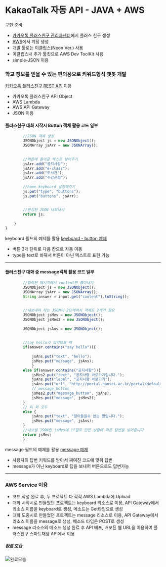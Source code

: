 # KakaoTalk 자동 API - JAVA + AWS

구현 준비:

 * [카카오톡 플러스친구 관리자센터](https://center-pf.kakao.com/login)에서 플러스 친구 생성
 * [AWS](https://aws.amazon.com/ko/)에서 계정 생성
 * 개발 툴로는 이클립스(Neon Ver.) 사용
 * 이클립스내 추가 툴킷으로 AWS Dev ToolKit 사용
 * simple-JSON 이용


### 학교 정보를 얻을 수 있는 편의용으로 키워드형식 챗봇 개발

[카카오톡 플러스친구 REST API](https://github.com/plusfriend/auto_reply) 이용

 * 카카오톡 플러스친구 API Object
 * AWS Lambda
 * AWS API Gateway
 * JSON 이용

#### 플러스친구 대화 시작시 Button 객체 활용 코드 일부

```javascript
        //JSON 객체 생성
        JSONObject js = new JSONObject();
        JSONArray jsArr = new JSONArray();
        
        
        //버튼에 들어갈 텍스트 넣어주기
        jsArr.add("공지사항");
        jsArr.add("e-class");
        jsArr.add("도서관");
        jsArr.add("수강신청");
        
        //home keyboard 설정해주기
        js.put("type", "buttons");
        js.put("buttons", jsArr);
        
        
        //완성된 JSON 내보내기
        return js;
        
    }
}
```
keyboard 필드의 예제를 활용 [keyboard - button 예제](https://github.com/plusfriend/auto_reply#specification)
* 버튼 3개 단위로 다음 칸으로 자동 이동
* type을 text로 바꿔서 버튼이 아닌 텍스트로 표현 가능
<hr/>

#### 플러스친구 대화 중 message객체 활용 코드 일부
```javascript
		//입력된 메시지에서 content만 뽑아내기
        JSONObject js = new JSONObject();
        JSONArray jsArr = new JSONArray();
        String answer = input.get("content").toString();
        
        
        //내보내야 하는 JSON이 2단계여서 객체도 2개가 필요
        JSONObject jsMes = new JSONObject();
        JSONObject jsMes2 = new JSONObject();
        
        JSONObject jsAns = new JSONObject();
        
        
        //say hello가 입력됐을 때 
        if(answer.contains("say hello")){
            
            jsAns.put("text", "hello");
            jsMes.put("message", jsAns);
            }
        else if(answer.contains("공지사항")){
        	jsMes2.put("text", "공지사항 바로가기입니다.");
            jsAns.put("label", "공지사항 바로가기");
        	jsAns.put("url", "http://portal.hansei.ac.kr/portal/default/gnb/hanseiTidings/notice.page");
        	// message_button
        	jsMes2.put("message_button", jsAns);
        	jsMes.put("message", jsMes2);
        }
        // 이 외 모두
        else {
        	jsAns.put("text", "알아들을수 없는 말입니다.");
            jsMes.put("message", jsAns);
        }
        //내보낼 JSON인 jsMes에 if절로 만든 상황에 따른 답변을 넣어줍니다
        return jsMes;
        }
```
message 필드의 예제를 활용 [message 예제](https://github.com/plusfriend/auto_reply#specification-1)
* 사용자의 답변 키워드를 받아서 짜여진 코드에 맞춰 답변
* message가 아닌 keyboard로 답을 보내어 버튼으로도 답변가능

<hr/>

### AWS Service 이용

 * 코드 작성 완료 후, 두 프로젝트 다 각각 AWS Lambda에 Upload
 * 대화 시작시로 만들었던 프로젝트는 keyboard 리소스로 이용, API Gateway에서 리소스 이름을 keyboard로 생성, 메소드는 Get타입으로 생성
 * 대화 도중시로 만들었던 프로젝트는 message 리소스로 이용, API Gateway에서 리소스 이름을 message로 생성, 메소드 타입은 POST로 생성
 * message 리소스의 메소드 생성 완료 후 API 배포, 배포된 웹 URL을 이용하여 플러스친구 스마트채팅 API에서 이용

##### *완료 모습*
 
 ![완료모습](http://img1.daumcdn.net/thumb/R1920x0/?fname=http%3A%2F%2Fcfile28.uf.tistory.com%2Fimage%2F9955083359FB3F822F0054)

